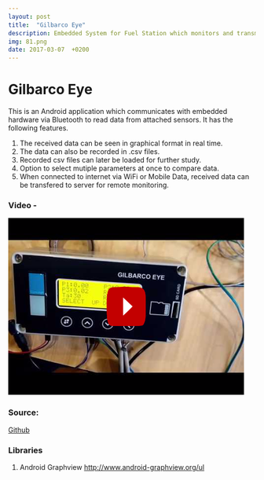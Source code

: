 ```yaml
---
layout: post
title:  "Gilbarco Eye"
description: Embedded System for Fuel Station which monitors and transmits different parameters over Bluetooth and Internet.
img: 81.png
date: 2017-03-07  +0200
---
```


# Gilbarco Eye

This is an Android application which communicates with embedded hardware via Bluetooth to read data from attached sensors. It has the following features.  
1) The received data can be seen in graphical format in real time.  
2) The data can also be recorded in .csv files.  
3) Recorded csv files can later be loaded for further study.  
4) Option to select mutiple parameters at once to compare data.  
5) When connected to internet via WiFi or Mobile Data, received data can be transfered to server for remote monitoring.  

### Video -
[![image](https://github.com/bakshizaki/monday/blob/gh-pages/assets/img/gil-eye.png?raw=true)](https://www.youtube.com/watch?v=_9MkpmT0o2M)

### Source:  
[Github](https://github.com/bakshizaki/Third-Eye)

### Libraries
1) Android Graphview http://www.android-graphview.org/ul
